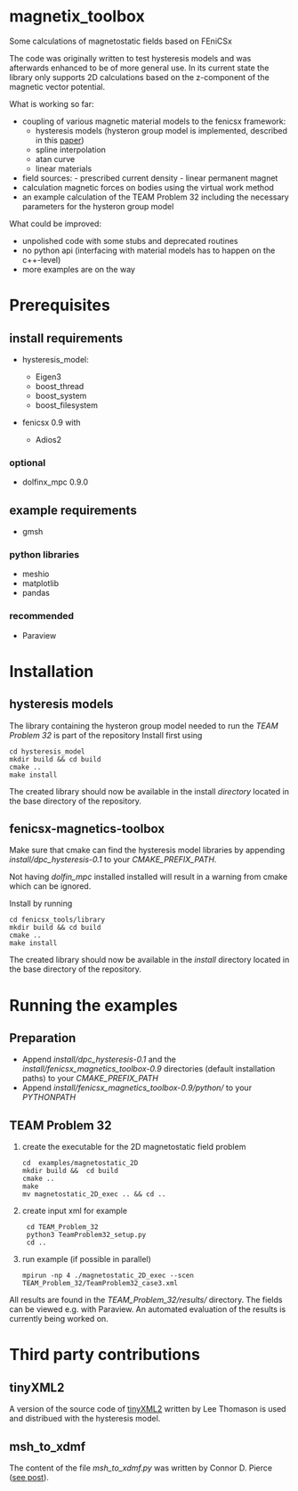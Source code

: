 # magnetix_toolbox
Some calculations of magnetostatic fields based on FEniCSx

The code was originally written to test hysteresis models and was afterwards enhanced to be of more general use.
In its current state the library only supports 2D calculations based on the z-component of the magnetic vector potential. 


What is working so far:
-    coupling of various magnetic material models to the fenicsx framework:
      -    hysteresis models (hysteron group model is implemented, described in this [paper](https://doi.org/10.1109/TMAG.2019.2954580))
      -    spline interpolation
      -    atan curve
      -    linear materials
-    field sources:
    -    prescribed current density
    -    linear permanent magnet
-    calculation magnetic forces on bodies using the virtual work method
-    an example calculation of the TEAM Problem 32 including the necessary parameters for the hysteron group model

What could be improved:
-    unpolished code with some stubs and deprecated routines
-    no python api (interfacing with material models has to happen on the c++-level)
-    more examples are on the way 

# Prerequisites
## install requirements

- hysteresis_model:
    -   Eigen3
    -   boost_thread  
    -   boost_system
    -   boost_filesystem 

-   fenicsx 0.9 with
    -   Adios2 

### optional

- dolfinx_mpc 0.9.0 

## example requirements

- gmsh 

### python libraries
- meshio
- matplotlib
- pandas

### recommended
- Paraview

# Installation
## hysteresis models
The library containing the hysteron group model needed to run the *TEAM Problem 32* is part of the repository
Install first using

    cd hysteresis_model
    mkdir build && cd build
    cmake ..
    make install

The created library should now be available in the install *directory* located in the base directory of the repository.

## fenicsx-magnetics-toolbox
Make sure that cmake can find the hysteresis model libraries by appending *install/dpc_hysteresis-0.1* to your *CMAKE_PREFIX_PATH*.

Not having *dolfin_mpc* installed installed will result in a warning from cmake which can be ignored.

Install by running

    cd fenicsx_tools/library
    mkdir build && cd build
    cmake ..
    make install

The created library should now be available in the *install* directory located in the base directory of the repository.


# Running the examples
## Preparation
-    Append *install/dpc_hysteresis-0.1*  and the *install/fenicsx_magnetics_toolbox-0.9* directories (default installation paths) to your *CMAKE_PREFIX_PATH*
-    Append *install/fenicsx_magnetics_toolbox-0.9/python/* to your *PYTHONPATH*


## TEAM Problem 32

1.  create the executable for the 2D magnetostatic field problem
    
        cd  examples/magnetostatic_2D
        mkdir build &&  cd build 
        cmake ..
        make 
        mv magnetostatic_2D_exec .. && cd ..

2. create input xml for example

        cd TEAM_Problem_32
        python3 TeamProblem32_setup.py
        cd ..

3. run example (if possible in parallel)

       mpirun -np 4 ./magnetostatic_2D_exec --scen TEAM_Problem_32/TeamProblem32_case3.xml

All results are found in the *TEAM_Problem_32/results/* directory. The fields can be viewed e.g. with Paraview.
An automated evaluation of the results is currently being worked on.

# Third party contributions
## tinyXML2
A version of the source code of [tinyXML2](https://github.com/leethomason/tinyxml2) written by Lee Thomason is used and distribued with the hysteresis model.

## msh_to_xdmf
The content of the file *msh_to_xdmf.py* was written by Connor D. Pierce ([see post](https://fenicsproject.discourse.group/t/using-a-simple-3d-mesh-from-gmsh/9639/9)).
